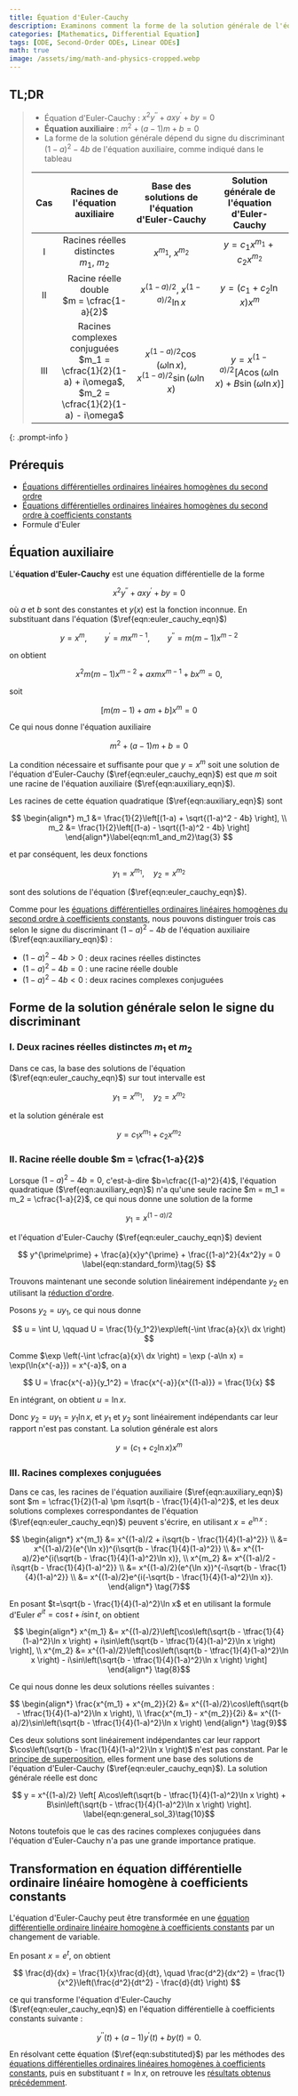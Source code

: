 ```yaml
---
title: Équation d'Euler-Cauchy
description: Examinons comment la forme de la solution générale de l'équation d'Euler-Cauchy varie selon le signe du discriminant de l'équation auxiliaire.
categories: [Mathematics, Differential Equation]
tags: [ODE, Second-Order ODEs, Linear ODEs]
math: true
image: /assets/img/math-and-physics-cropped.webp
---
```


## TL;DR
> - Équation d'Euler-Cauchy : $x^2y^{\prime\prime} + axy^{\prime} + by = 0$
> - **Équation auxiliaire** : $m^2 + (a-1)m + b = 0$
> - La forme de la solution générale dépend du signe du discriminant $(1-a)^2 - 4b$ de l'équation auxiliaire, comme indiqué dans le tableau
>
> | Cas | Racines de l'équation auxiliaire | Base des solutions de l'équation d'Euler-Cauchy | Solution générale de l'équation d'Euler-Cauchy |
> | :---: | :---: | :---: | :---: |
> | I | Racines réelles distinctes<br>$m_1$, $m_2$ | $x^{m_1}$, $x^{m_2}$ | $y = c_1 x^{m_1} + c_2 x^{m_2}$ |
> | II | Racine réelle double<br> $m = \cfrac{1-a}{2}$ | $x^{(1-a)/2}$, $x^{(1-a)/2}\ln{x}$ | $y = (c_1 + c_2 \ln x)x^m$ |
> | III | Racines complexes conjuguées<br> $m_1 = \cfrac{1}{2}(1-a) + i\omega$, <br> $m_2 = \cfrac{1}{2}(1-a) - i\omega$ | $x^{(1-a)/2}\cos{(\omega \ln{x})}$, <br> $x^{(1-a)/2}\sin{(\omega \ln{x})}$ | $y = x^{(1-a)/2}[A\cos{(\omega \ln{x})} + B\sin{(\omega \ln{x})}]$ |
{: .prompt-info }

## Prérequis
- [Équations différentielles ordinaires linéaires homogènes du second ordre](/posts/homogeneous-linear-odes-of-second-order/)
- [Équations différentielles ordinaires linéaires homogènes du second ordre à coefficients constants](/posts/homogeneous-linear-odes-with-constant-coefficients/)
- Formule d'Euler

## Équation auxiliaire
L'**équation d'Euler-Cauchy** est une équation différentielle de la forme

$$ x^2y^{\prime\prime} + axy^{\prime} + by = 0 \label{eqn:euler_cauchy_eqn}\tag{1} $$

où $a$ et $b$ sont des constantes et $y(x)$ est la fonction inconnue. En substituant dans l'équation ($\ref{eqn:euler_cauchy_eqn}$)

$$ y=x^m, \qquad y^{\prime}=mx^{m-1}, \qquad y^{\prime\prime}=m(m-1)x^{m-2} $$

on obtient

$$ x^2m(m-1)x^{m-2} + axmx^{m-1} + bx^m = 0, $$

soit

$$ [m(m-1) + am + b]x^m = 0 $$

Ce qui nous donne l'équation auxiliaire

$$ m^2 + (a-1)m + b = 0 \label{eqn:auxiliary_eqn}\tag{2} $$

La condition nécessaire et suffisante pour que $y=x^m$ soit une solution de l'équation d'Euler-Cauchy ($\ref{eqn:euler_cauchy_eqn}$) est que $m$ soit une racine de l'équation auxiliaire ($\ref{eqn:auxiliary_eqn}$).

Les racines de cette équation quadratique ($\ref{eqn:auxiliary_eqn}$) sont

$$ \begin{align*}
m_1 &= \frac{1}{2}\left[(1-a) + \sqrt{(1-a)^2 - 4b} \right], \\
m_2 &= \frac{1}{2}\left[(1-a) - \sqrt{(1-a)^2 - 4b} \right]
\end{align*}\label{eqn:m1_and_m2}\tag{3} $$

et par conséquent, les deux fonctions

$$ y_1 = x^{m_1}, \quad y_2 = x^{m_2}$$

sont des solutions de l'équation ($\ref{eqn:euler_cauchy_eqn}$).

Comme pour les [équations différentielles ordinaires linéaires homogènes du second ordre à coefficients constants](/posts/homogeneous-linear-odes-with-constant-coefficients/), nous pouvons distinguer trois cas selon le signe du discriminant $(1-a)^2 - 4b$ de l'équation auxiliaire ($\ref{eqn:auxiliary_eqn}$) :
- $(1-a)^2 - 4b > 0$ : deux racines réelles distinctes
- $(1-a)^2 - 4b = 0$ : une racine réelle double
- $(1-a)^2 - 4b < 0$ : deux racines complexes conjuguées

## Forme de la solution générale selon le signe du discriminant
### I. Deux racines réelles distinctes $m_1$ et $m_2$
Dans ce cas, la base des solutions de l'équation ($\ref{eqn:euler_cauchy_eqn}$) sur tout intervalle est

$$ y_1 = x^{m_1}, \quad y_2 = x^{m_2} $$

et la solution générale est

$$ y = c_1 x^{m_1} + c_2 x^{m_2} \label{eqn:general_sol_1}\tag{4}$$

### II. Racine réelle double $m = \cfrac{1-a}{2}$
Lorsque $(1-a)^2 - 4b = 0$, c'est-à-dire $b=\cfrac{(1-a)^2}{4}$, l'équation quadratique ($\ref{eqn:auxiliary_eqn}$) n'a qu'une seule racine $m = m_1 = m_2 = \cfrac{1-a}{2}$, ce qui nous donne une solution de la forme

$$ y_1 = x^{(1-a)/2} $$

et l'équation d'Euler-Cauchy ($\ref{eqn:euler_cauchy_eqn}$) devient

$$ y^{\prime\prime} + \frac{a}{x}y^{\prime} + \frac{(1-a)^2}{4x^2}y = 0 \label{eqn:standard_form}\tag{5} $$

Trouvons maintenant une seconde solution linéairement indépendante $y_2$ en utilisant la [réduction d'ordre](/posts/homogeneous-linear-odes-of-second-order/#réduction-dordre).

Posons $y_2=uy_1$, ce qui nous donne

$$ u = \int U, \qquad U = \frac{1}{y_1^2}\exp\left(-\int \frac{a}{x}\ dx \right) $$

Comme $\exp \left(-\int \cfrac{a}{x}\ dx \right) = \exp (-a\ln x) = \exp(\ln{x^{-a}}) = x^{-a}$, on a

$$ U = \frac{x^{-a}}{y_1^2} = \frac{x^{-a}}{x^{(1-a)}} = \frac{1}{x} $$

En intégrant, on obtient $u = \ln x$.

Donc $y_2 = uy_1 = y_1 \ln x$, et $y_1$ et $y_2$ sont linéairement indépendants car leur rapport n'est pas constant. La solution générale est alors

$$ y = (c_1 + c_2 \ln x)x^m \label{eqn:general_sol_2}\tag{6}$$

### III. Racines complexes conjuguées
Dans ce cas, les racines de l'équation auxiliaire ($\ref{eqn:auxiliary_eqn}$) sont $m = \cfrac{1}{2}(1-a) \pm i\sqrt{b - \frac{1}{4}(1-a)^2}$, et les deux solutions complexes correspondantes de l'équation ($\ref{eqn:euler_cauchy_eqn}$) peuvent s'écrire, en utilisant $x=e^{\ln x}$ :

$$ \begin{align*}
x^{m_1} &= x^{(1-a)/2 + i\sqrt{b - \frac{1}{4}(1-a)^2}} \\
&= x^{(1-a)/2}(e^{\ln x})^{i\sqrt{b - \frac{1}{4}(1-a)^2}} \\
&= x^{(1-a)/2}e^{i(\sqrt{b - \frac{1}{4}(1-a)^2}\ln x)}, \\
x^{m_2} &= x^{(1-a)/2 - i\sqrt{b - \frac{1}{4}(1-a)^2}} \\
&= x^{(1-a)/2}(e^{\ln x})^{-i\sqrt{b - \frac{1}{4}(1-a)^2}} \\
&= x^{(1-a)/2}e^{i(-\sqrt{b - \frac{1}{4}(1-a)^2}\ln x)}.
\end{align*} \tag{7}$$

En posant $t=\sqrt{b - \frac{1}{4}(1-a)^2}\ln x$ et en utilisant la formule d'Euler $e^{it} = \cos{t} + i\sin{t}$, on obtient

$$ \begin{align*}
x^{m_1} &= x^{(1-a)/2}\left[\cos\left(\sqrt{b - \tfrac{1}{4}(1-a)^2}\ln x \right) + i\sin\left(\sqrt{b - \tfrac{1}{4}(1-a)^2}\ln x \right) \right], \\
x^{m_2} &= x^{(1-a)/2}\left[\cos\left(\sqrt{b - \tfrac{1}{4}(1-a)^2}\ln x \right) - i\sin\left(\sqrt{b - \tfrac{1}{4}(1-a)^2}\ln x \right) \right]
\end{align*} \tag{8}$$

Ce qui nous donne les deux solutions réelles suivantes :

$$ \begin{align*}
\frac{x^{m_1} + x^{m_2}}{2} &= x^{(1-a)/2}\cos\left(\sqrt{b - \tfrac{1}{4}(1-a)^2}\ln x \right), \\
\frac{x^{m_1} - x^{m_2}}{2i} &= x^{(1-a)/2}\sin\left(\sqrt{b - \tfrac{1}{4}(1-a)^2}\ln x \right)
\end{align*} \tag{9}$$

Ces deux solutions sont linéairement indépendantes car leur rapport $\cos\left(\sqrt{b - \frac{1}{4}(1-a)^2}\ln x \right)$ n'est pas constant. Par le [principe de superposition](/posts/homogeneous-linear-odes-of-second-order/#principe-de-superposition), elles forment une base des solutions de l'équation d'Euler-Cauchy ($\ref{eqn:euler_cauchy_eqn}$). La solution générale réelle est donc

$$ y = x^{(1-a)/2} \left[ A\cos\left(\sqrt{b - \tfrac{1}{4}(1-a)^2}\ln x \right) + B\sin\left(\sqrt{b - \tfrac{1}{4}(1-a)^2}\ln x \right) \right]. \label{eqn:general_sol_3}\tag{10}$$

Notons toutefois que le cas des racines complexes conjuguées dans l'équation d'Euler-Cauchy n'a pas une grande importance pratique.

## Transformation en équation différentielle ordinaire linéaire homogène à coefficients constants
L'équation d'Euler-Cauchy peut être transformée en une [équation différentielle ordinaire linéaire homogène à coefficients constants](/posts/homogeneous-linear-odes-with-constant-coefficients/) par un changement de variable.

En posant $x = e^t$, on obtient

$$ \frac{d}{dx} = \frac{1}{x}\frac{d}{dt}, \quad \frac{d^2}{dx^2} = \frac{1}{x^2}\left(\frac{d^2}{dt^2} - \frac{d}{dt} \right) $$

ce qui transforme l'équation d'Euler-Cauchy ($\ref{eqn:euler_cauchy_eqn}$) en l'équation différentielle à coefficients constants suivante :

$$ y^{\prime\prime}(t) + (a-1)y^{\prime}(t) + by(t) = 0. \label{eqn:substituted}\tag{11} $$

En résolvant cette équation ($\ref{eqn:substituted}$) par les méthodes des [équations différentielles ordinaires linéaires homogènes à coefficients constants](/posts/homogeneous-linear-odes-with-constant-coefficients/), puis en substituant $t = \ln{x}$, on retrouve les [résultats obtenus précédemment](#forme-de-la-solution-générale-selon-le-signe-du-discriminant).
